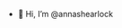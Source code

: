 - 👋 Hi, I’m @annashearlock

<!---
annashearlock/annashearlock is a ✨ special ✨ repository because its `README.md` (this file) appears on your GitHub profile.
You can click the Preview link to take a look at your changes.
--->
